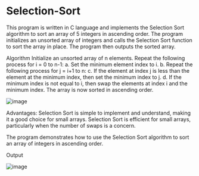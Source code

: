 # Selection-Sort
This program is written in C language and implements the Selection Sort algorithm to sort an array of 5 integers in ascending order. The program initializes an unsorted array of integers and calls the Selection Sort function to sort the array in place. The program then outputs the sorted array.

Algorithm
Initialize an unsorted array of n elements.
Repeat the following process for i = 0 to n-1:
a. Set the minimum element index to i.
b. Repeat the following process for j = i+1 to n:
c. If the element at index j is less than the element at the minimum index, then set the minimum index to j.
d. If the minimum index is not equal to i, then swap the elements at index i and the minimum index.
The array is now sorted in ascending order.

![image](https://user-images.githubusercontent.com/125783965/234503143-81c4edd6-515c-469e-96e6-85529e96edfc.png)

Advantages:
Selection Sort is simple to implement and understand, making it a good choice for small arrays.
Selection Sort is efficient for small arrays, particularly when the number of swaps is a concern.

The program demonstrates how to use the Selection Sort algorithm to sort an array of integers in ascending order.

Output

![image](https://user-images.githubusercontent.com/125783965/234503284-1b3d8fed-55d0-4915-be6a-c9306e71953b.png)
